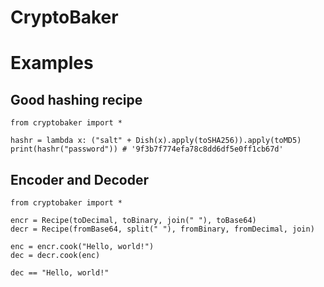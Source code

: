 # CryptoBaker

# Examples

## Good hashing recipe
```
from cryptobaker import *

hashr = lambda x: ("salt" + Dish(x).apply(toSHA256)).apply(toMD5)
print(hashr("password")) # '9f3b7f774efa78c8dd6df5e0ff1cb67d'
```

## Encoder and Decoder
```
from cryptobaker import *

encr = Recipe(toDecimal, toBinary, join(" "), toBase64)
decr = Recipe(fromBase64, split(" "), fromBinary, fromDecimal, join)

enc = encr.cook("Hello, world!")
dec = decr.cook(enc)

dec == "Hello, world!"
```